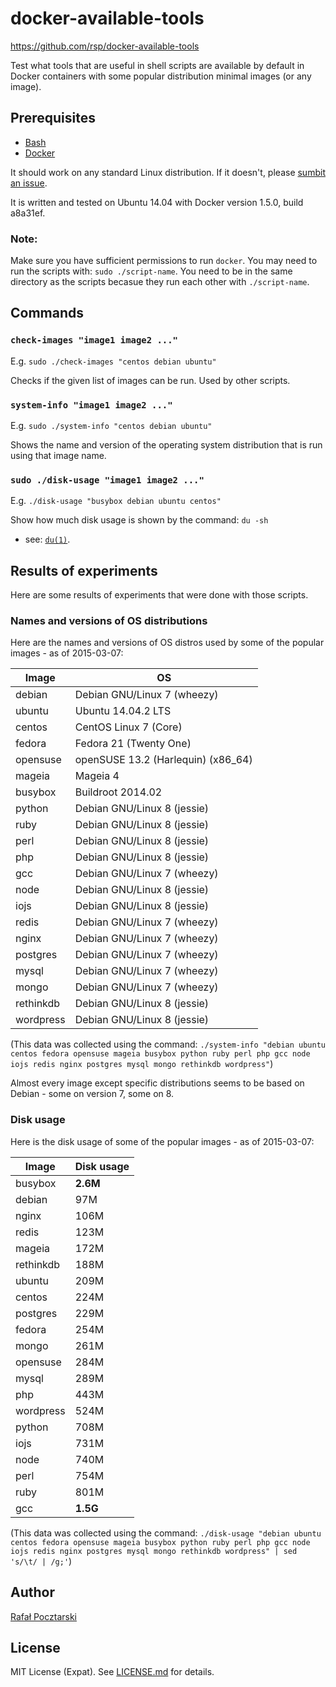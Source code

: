docker-available-tools
======================

https://github.com/rsp/docker-available-tools

Test what tools that are useful in shell scripts are available by default
in Docker containers with some popular distribution minimal images
(or any image).

Prerequisites
-------------
* [Bash](https://www.gnu.org/software/bash/)
* [Docker](https://www.docker.com/)

It should work on any standard Linux distribution. If it doesn't,
please [sumbit an issue](https://github.com/rsp/docker-available-tools/issues).

It is written and tested on Ubuntu 14.04
with Docker version 1.5.0, build a8a31ef.

### Note:
Make sure you have sufficient permissions to run `docker`.
You may need to run the scripts with: `sudo ./script-name`.
You need to be in the same directory as the scripts
becasue they run each other with `./script-name`.

Commands
--------

### `check-images "image1 image2 ..."`

E.g. `sudo ./check-images "centos debian ubuntu"`

Checks if the given list of images can be run. Used by other scripts.

### `system-info "image1 image2 ..."`

E.g. `sudo ./system-info "centos debian ubuntu"`

Shows the name and version of the operating system distribution
that is run using that image name.

### `sudo ./disk-usage "image1 image2 ..."`

E.g. `./disk-usage "busybox debian ubuntu centos"`

Show how much disk usage is shown by the command: `du -sh`
- see: [`du(1)`](http://man7.org/linux/man-pages/man1/du.1.html).

Results of experiments
----------------------

Here are some results of experiments that were done with those scripts.

### Names and versions of OS distributions

Here are the names and versions of OS distros
used by some of the popular images - as of 2015-03-07:

Image | OS
----- | ---
debian | Debian GNU/Linux 7 (wheezy)
ubuntu | Ubuntu 14.04.2 LTS
centos | CentOS Linux 7 (Core)
fedora | Fedora 21 (Twenty One)
opensuse | openSUSE 13.2 (Harlequin) (x86_64)
mageia | Mageia 4
busybox | Buildroot 2014.02
python | Debian GNU/Linux 8 (jessie)
ruby | Debian GNU/Linux 8 (jessie)
perl | Debian GNU/Linux 8 (jessie)
php | Debian GNU/Linux 8 (jessie)
gcc | Debian GNU/Linux 7 (wheezy)
node | Debian GNU/Linux 8 (jessie)
iojs | Debian GNU/Linux 8 (jessie)
redis | Debian GNU/Linux 7 (wheezy)
nginx | Debian GNU/Linux 7 (wheezy)
postgres | Debian GNU/Linux 7 (wheezy)
mysql | Debian GNU/Linux 7 (wheezy)
mongo | Debian GNU/Linux 7 (wheezy)
rethinkdb | Debian GNU/Linux 8 (jessie)
wordpress | Debian GNU/Linux 8 (jessie)

(This data was collected using the command: `./system-info "debian ubuntu centos fedora opensuse mageia busybox python ruby perl php gcc node iojs redis nginx postgres mysql mongo rethinkdb wordpress"`)

Almost every image except specific distributions
seems to be based on Debian - some on version 7, some on 8.

### Disk usage

Here is the disk usage of some of the popular images - as of 2015-03-07:

Image | Disk usage
----- | ----------
busybox | **2.6M**
debian | 97M
nginx | 106M
redis | 123M
mageia | 172M
rethinkdb | 188M
ubuntu | 209M
centos | 224M
postgres | 229M
fedora | 254M
mongo | 261M
opensuse | 284M
mysql | 289M
php | 443M
wordpress | 524M
python | 708M
iojs | 731M
node | 740M
perl | 754M
ruby | 801M
gcc | **1.5G**

(This data was collected using the command: `./disk-usage "debian ubuntu centos fedora opensuse mageia busybox python ruby perl php gcc node iojs redis nginx postgres mysql mongo rethinkdb wordpress" | sed 's/\t/ | /g;'`)

Author
------
[Rafał Pocztarski](https://github.com/rsp)

License
-------
MIT License (Expat). See [LICENSE.md](LICENSE.md) for details.
